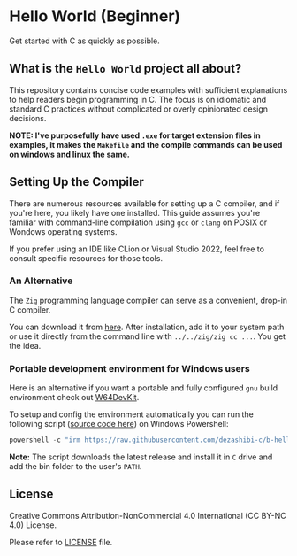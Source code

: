 # Hello World (Beginner)

Get started with C as quickly as possible.

## What is the `Hello World` project all about?

This repository contains concise code examples with sufficient explanations to help readers begin programming in C. The focus is on idiomatic and standard C practices without complicated or overly opinionated design decisions.

**NOTE: I've purposefully have used `.exe` for target extension files in examples, it makes the `Makefile` and the compile commands can be used on windows and linux the same.**

## Setting Up the Compiler

There are numerous resources available for setting up a C compiler, and if you're here, you likely have one installed. This guide assumes you're familiar with command-line compilation using `gcc` or `clang` on POSIX or Wondows operating systems. 

If you prefer using an IDE like CLion or Visual Studio 2022, feel free to consult specific resources for those tools.

### An Alternative

The `Zig` programming language compiler can serve as a convenient, drop-in C compiler.

You can download it from [here](https://ziglang.org/learn/getting-started/#installing-zig). After installation, add it to your system path or use it directly from the command line with `../../zig/zig cc ...`. You get the idea.

### Portable development environment for Windows users

Here is an alternative if you want a portable and fully configured `gnu` build environment check out [W64DevKit](https://github.com/skeeto/w64devkit).

To setup and config the environment automatically you can run the following script ([source code here](/install.ps1)) on Windows Powershell:

```powershell
powershell -c "irm https://raw.githubusercontent.com/dezashibi-c/b-hello-world/main/install.ps1 | iex"
```

**Note:** The script downloads the latest release and install it in `C` drive and add the bin folder
to the user's `PATH`.

## License

Creative Commons Attribution-NonCommercial 4.0 International (CC BY-NC 4.0) License.

Please refer to [LICENSE](/LICENSE) file.
